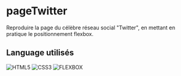# pageTwitter
Reproduire la page du célèbre réseau social "Twitter", en mettant en pratique le positionnement flexbox.

## Language utilisés
![HTML5](https://img.shields.io/badge/-HTML5-orange.svg)
![CSS3](https://img.shields.io/badge/-CSS3-blue.svg)
![FLEXBOX](https://img.shields.io/badge/-FLEXBOX-lightblue.svg)
